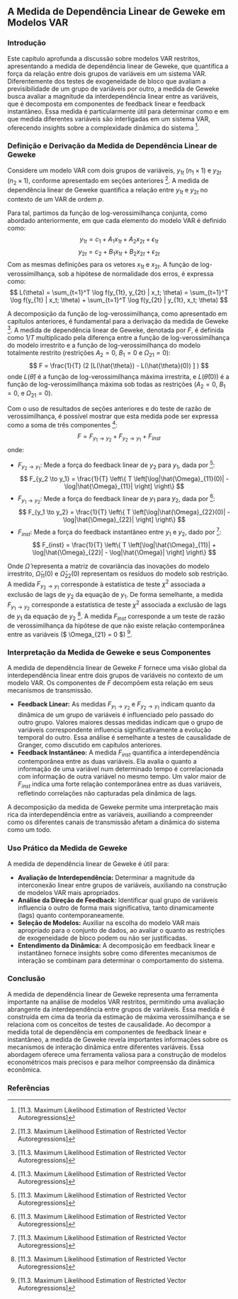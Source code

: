 ## A Medida de Dependência Linear de Geweke em Modelos VAR

### Introdução
Este capítulo aprofunda a discussão sobre modelos VAR restritos, apresentando a medida de dependência linear de Geweke, que quantifica a força da relação entre dois grupos de variáveis em um sistema VAR. Diferentemente dos testes de exogeneidade de bloco que avaliam a previsibilidade de um grupo de variáveis por outro, a medida de Geweke busca avaliar a magnitude da interdependência linear entre as variáveis, que é decomposta em componentes de feedback linear e feedback instantâneo.  Essa medida é particularmente útil para determinar como e em que medida diferentes variáveis são interligadas em um sistema VAR, oferecendo insights sobre a complexidade dinâmica do sistema [^1].

### Definição e Derivação da Medida de Dependência Linear de Geweke

Considere um modelo VAR com dois grupos de variáveis, $y_{1t}$ ($n_1 \times 1$) e $y_{2t}$ ($n_2 \times 1$), conforme apresentado em seções anteriores [^1]. A medida de dependência linear de Geweke quantifica a relação entre $y_{1t}$ e $y_{2t}$ no contexto de um VAR de ordem *p*.

Para tal, partimos da função de log-verossimilhança conjunta, como abordado anteriormente, em que cada elemento do modelo VAR é definido como:
$$ y_{1t} = c_1 + A_1x_{1t} + A_2x_{2t} + \epsilon_{1t} $$
$$ y_{2t} = c_2 + B_1x_{1t} + B_2x_{2t} + \epsilon_{2t} $$
Com as mesmas definições para os vetores $x_{1t}$ e $x_{2t}$. A função de log-verossimilhança, sob a hipótese de normalidade dos erros, é expressa como:
$$ L(\theta) = \sum_{t=1}^T \log f(y_{1t}, y_{2t} | x_t; \theta) = \sum_{t=1}^T \log f(y_{1t} | x_t; \theta) + \sum_{t=1}^T \log f(y_{2t} | y_{1t}, x_t; \theta) $$

A decomposição da função de log-verossimilhança, como apresentado em capítulos anteriores, é fundamental para a derivação da medida de Geweke [^1]. A medida de dependência linear de Geweke, denotada por $F$, é definida como $1/T$ multiplicado pela diferença entre a função de log-verossimilhança do modelo irrestrito e a função de log-verossimilhança do modelo totalmente restrito (restrições $A_2 = 0$, $B_1 = 0$ e $\Omega_{21} = 0$):
$$ F = \frac{1}{T} (2 [L(\hat{\theta}) - L(\hat{\theta}(0)) ] ) $$
onde $L(\hat{\theta})$ é a função de log-verossimilhança máxima irrestrita, e $L(\hat{\theta}(0))$ é a função de log-verossimilhança máxima sob todas as restrições ($A_2 = 0$, $B_1 = 0$, e $\Omega_{21} = 0$).

Com o uso de resultados de seções anteriores e do teste de razão de verossimilhança, é possível mostrar que esta medida pode ser expressa como a soma de três componentes [^1]:
$$ F = F_{y_1 \to y_2} + F_{y_2 \to y_1} + F_{inst} $$
onde:
- $F_{y_2 \to y_1}$: Mede a força do feedback linear de $y_2$ para $y_1$, dada por [^1]:
$$ F_{y_2 \to y_1} = \frac{1}{T} \left\{ T \left[\log|\hat{\Omega}_{11}(0)| - \log|\hat{\Omega}_{11}| \right] \right\} $$
- $F_{y_1 \to y_2}$: Mede a força do feedback linear de $y_1$ para $y_2$, dada por [^1]:
$$ F_{y_1 \to y_2} = \frac{1}{T} \left\{ T \left[\log|\hat{\Omega}_{22}(0)| - \log|\hat{\Omega}_{22}| \right] \right\} $$
- $F_{inst}$: Mede a força do feedback instantâneo entre $y_1$ e $y_2$, dado por [^1]:
$$ F_{inst} = \frac{1}{T} \left\{ T \left[\log|\hat{\Omega}_{11}| + \log|\hat{\Omega}_{22}| - \log|\hat{\Omega}| \right] \right\} $$

Onde $\hat{\Omega}$ representa a matriz de covariância das inovações do modelo irrestrito, $\hat{\Omega}_{11}(0)$ e $\hat{\Omega}_{22}(0)$ representam os resíduos do modelo sob restrição. A medida $F_{y_2 \to y_1}$ corresponde à estatística de teste $\chi^2$ associada a exclusão de lags de $y_2$ da equação de $y_1$. De forma semelhante, a medida $F_{y_1 \to y_2}$ corresponde a estatística de teste $\chi^2$ associada a exclusão de lags de $y_1$ da equação de $y_2$ [^1].  A medida $F_{inst}$ corresponde a um teste de razão de verossimilhança da hipótese de que não existe relação contemporânea entre as variáveis ($ \Omega_{21} = 0 $) [^1].

### Interpretação da Medida de Geweke e seus Componentes

A medida de dependência linear de Geweke $F$ fornece uma visão global da interdependência linear entre dois grupos de variáveis no contexto de um modelo VAR. Os componentes de $F$ decompõem esta relação em seus mecanismos de transmissão.

- **Feedback Linear:** As medidas $F_{y_1 \to y_2}$ e $F_{y_2 \to y_1}$ indicam quanto da dinâmica de um grupo de variáveis é influenciado pelo passado do outro grupo. Valores maiores dessas medidas indicam que o grupo de variáveis correspondente influencia significativamente a evolução temporal do outro. Essa análise é semelhante a testes de causalidade de Granger, como discutido em capítulos anteriores.
- **Feedback Instantâneo:** A medida $F_{inst}$ quantifica a interdependência contemporânea entre as duas variáveis. Ela avalia o quanto a informação de uma variável num determinado tempo é correlacionada com informação de outra variável no mesmo tempo. Um valor maior de $F_{inst}$ indica uma forte relação contemporânea entre as duas variáveis, refletindo correlações não capturadas pela dinâmica de lags.

A decomposição da medida de Geweke permite uma interpretação mais rica da interdependência entre as variáveis, auxiliando a compreender como os diferentes canais de transmissão afetam a dinâmica do sistema como um todo.

### Uso Prático da Medida de Geweke

A medida de dependência linear de Geweke é útil para:
-   **Avaliação de Interdependência:** Determinar a magnitude da interconexão linear entre grupos de variáveis, auxiliando na construção de modelos VAR mais apropriados.
-   **Análise da Direção de Feedback:** Identificar qual grupo de variáveis influencia o outro de forma mais significativa, tanto dinamicamente (lags) quanto contemporaneamente.
-   **Seleção de Modelos:** Auxiliar na escolha do modelo VAR mais apropriado para o conjunto de dados, ao avaliar o quanto as restrições de exogeneidade de bloco podem ou não ser justificadas.
-   **Entendimento da Dinâmica:** A decomposição em feedback linear e instantâneo fornece insights sobre como diferentes mecanismos de interação se combinam para determinar o comportamento do sistema.

### Conclusão
A medida de dependência linear de Geweke representa uma ferramenta importante na análise de modelos VAR restritos, permitindo uma avaliação abrangente da interdependência entre grupos de variáveis. Essa medida é construída em cima da teoria da estimação de máxima verossimilhança e se relaciona com os conceitos de testes de causalidade. Ao decompor a medida total de dependência em componentes de feedback linear e instantâneo, a medida de Geweke revela importantes informações sobre os mecanismos de interação dinâmica entre diferentes variáveis. Essa abordagem oferece uma ferramenta valiosa para a construção de modelos econométricos mais precisos e para melhor compreensão da dinâmica econômica.

### Referências
[^1]: [11.3. Maximum Likelihood Estimation of Restricted Vector Autoregressions]
<!-- END -->
